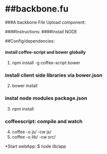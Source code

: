 ##backbone.fu
===========

###A backbone File Upload component:

####Instructions:
####Install NODE

##Config/dependencies:
#### install coffee-script and bower globally
1. npm install -g coffee-script bower

### install client side libraries via bower.json
2. bower install

### instal node modules package.json
3. npm install

### coffeescript: compile and watch
4. coffee -o js/ -cw js/
5. coffee -o lib/ -cw src/

*Start webApp:
    $ node lib/app
